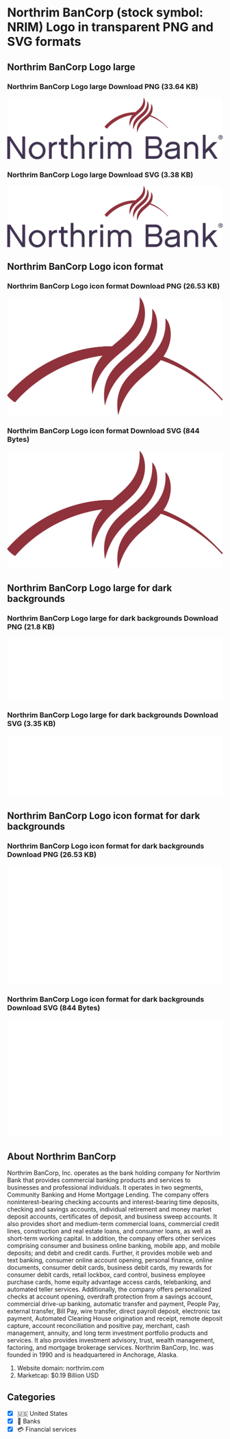 # Northrim BanCorp (stock symbol: NRIM) Logo in transparent PNG and SVG formats

## Northrim BanCorp Logo large

### Northrim BanCorp Logo large Download PNG (33.64 KB)

![Northrim BanCorp Logo large Download PNG (33.64 KB)](/img/orig/NRIM_BIG-258c0133.png)

### Northrim BanCorp Logo large Download SVG (3.38 KB)

![Northrim BanCorp Logo large Download SVG (3.38 KB)](/img/orig/NRIM_BIG-678c23d2.svg)

## Northrim BanCorp Logo icon format

### Northrim BanCorp Logo icon format Download PNG (26.53 KB)

![Northrim BanCorp Logo icon format Download PNG (26.53 KB)](/img/orig/NRIM-e0dca6a7.png)

### Northrim BanCorp Logo icon format Download SVG (844 Bytes)

![Northrim BanCorp Logo icon format Download SVG (844 Bytes)](/img/orig/NRIM-0fba3f5a.svg)

## Northrim BanCorp Logo large for dark backgrounds

### Northrim BanCorp Logo large for dark backgrounds Download PNG (21.8 KB)

![Northrim BanCorp Logo large for dark backgrounds Download PNG (21.8 KB)](/img/orig/NRIM_BIG.D-4d5999b9.png)

### Northrim BanCorp Logo large for dark backgrounds Download SVG (3.35 KB)

![Northrim BanCorp Logo large for dark backgrounds Download SVG (3.35 KB)](/img/orig/NRIM_BIG.D-9d883fc9.svg)

## Northrim BanCorp Logo icon format for dark backgrounds

### Northrim BanCorp Logo icon format for dark backgrounds Download PNG (26.53 KB)

![Northrim BanCorp Logo icon format for dark backgrounds Download PNG (26.53 KB)](/img/orig/NRIM.D-d3c88a3c.png)

### Northrim BanCorp Logo icon format for dark backgrounds Download SVG (844 Bytes)

![Northrim BanCorp Logo icon format for dark backgrounds Download SVG (844 Bytes)](/img/orig/NRIM.D-dc0d7246.svg)

## About Northrim BanCorp

Northrim BanCorp, Inc. operates as the bank holding company for Northrim Bank that provides commercial banking products and services to businesses and professional individuals. It operates in two segments, Community Banking and Home Mortgage Lending. The company offers noninterest-bearing checking accounts and interest-bearing time deposits, checking and savings accounts, individual retirement and money market deposit accounts, certificates of deposit, and business sweep accounts. It also provides short and medium-term commercial loans, commercial credit lines, construction and real estate loans, and consumer loans, as well as short-term working capital. In addition, the company offers other services comprising consumer and business online banking, mobile app, and mobile deposits; and debit and credit cards. Further, it provides mobile web and text banking, consumer online account opening, personal finance, online documents, consumer debit cards, business debit cards, my rewards for consumer debit cards, retail lockbox, card control, business employee purchase cards, home equity advantage access cards, telebanking, and automated teller services. Additionally, the company offers personalized checks at account opening, overdraft protection from a savings account, commercial drive-up banking, automatic transfer and payment, People Pay, external transfer, Bill Pay, wire transfer, direct payroll deposit, electronic tax payment, Automated Clearing House origination and receipt, remote deposit capture, account reconciliation and positive pay, merchant, cash management, annuity, and long term investment portfolio products and services. It also provides investment advisory, trust, wealth management, factoring, and mortgage brokerage services. Northrim BanCorp, Inc. was founded in 1990 and is headquartered in Anchorage, Alaska.

1. Website domain: northrim.com
2. Marketcap: $0.19 Billion USD


## Categories
- [x] 🇺🇸 United States
- [x] 🏦 Banks
- [x] 💳 Financial services
